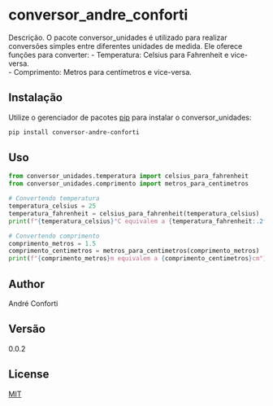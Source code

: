 # conversor_andre_conforti

Descrição. 
O pacote conversor_unidades é utilizado para realizar conversões simples entre diferentes unidades de medida. 
Ele oferece funções para converter:
	- Temperatura: Celsius para Fahrenheit e vice-versa.    
	- Comprimento: Metros para centímetros e vice-versa.

## Instalação

Utilize o gerenciador de pacotes [pip](https://pip.pypa.io/en/stable/) para instalar o conversor_unidades:

```bash
pip install conversor-andre-conforti
```

## Uso

```python
from conversor_unidades.temperatura import celsius_para_fahrenheit
from conversor_unidades.comprimento import metros_para_centimetros

# Convertendo temperatura
temperatura_celsius = 25
temperatura_fahrenheit = celsius_para_fahrenheit(temperatura_celsius)
print(f"{temperatura_celsius}°C equivalem a {temperatura_fahrenheit:.2f}°F")

# Convertendo comprimento
comprimento_metros = 1.5
comprimento_centimetros = metros_para_centimetros(comprimento_metros)
print(f"{comprimento_metros}m equivalem a {comprimento_centimetros}cm")
```

## Author
André Conforti

## Versão
0.0.2

## License
[MIT](https://choosealicense.com/licenses/mit/)
